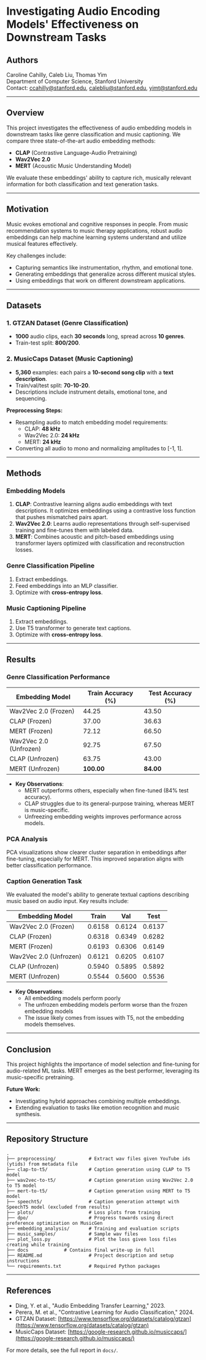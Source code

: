 # Investigating Audio Encoding Models' Effectiveness on Downstream Tasks

## Authors

Caroline Cahilly, Caleb Liu, Thomas Yim\
Department of Computer Science, Stanford University\
Contact: [ccahilly@stanford.edu](mailto\:ccahilly@stanford.edu), [calebliu@stanford.edu](mailto\:calebliu@stanford.edu), [yimt@stanford.edu](mailto\:yimt@stanford.edu)

---

## Overview

This project investigates the effectiveness of audio embedding models in downstream tasks like genre classification and music captioning. We compare three state-of-the-art audio embedding methods:

- **CLAP** (Contrastive Language-Audio Pretraining)
- **Wav2Vec 2.0**
- **MERT** (Acoustic Music Understanding Model)

We evaluate these embeddings' ability to capture rich, musically relevant information for both classification and text generation tasks.

---

## Motivation

Music evokes emotional and cognitive responses in people. From music recommendation systems to music therapy applications, robust audio embeddings can help machine learning systems understand and utilize musical features effectively.

Key challenges include:

- Capturing semantics like instrumentation, rhythm, and emotional tone.
- Generating embeddings that generalize across different musical styles.
- Using embeddings that work on different downstream applications.

---

## Datasets

### 1. **GTZAN Dataset** (Genre Classification)

- **1000** audio clips, each **30 seconds** long, spread across **10 genres**.
- Train-test split: **800/200**.

### 2. **MusicCaps Dataset** (Music Captioning)

- **5,360** examples: each pairs a **10-second song clip** with a **text description**.
- Train/val/test split: **70-10-20**.
- Descriptions include instrument details, emotional tone, and sequencing.

**Preprocessing Steps:**

- Resampling audio to match embedding model requirements:
  - CLAP: **48 kHz**
  - Wav2Vec 2.0: **24 kHz**
  - MERT: **24 kHz**
- Converting all audio to mono and normalizing amplitudes to [-1, 1].

---

## Methods

### Embedding Models

1. **CLAP**: Contrastive learning aligns audio embeddings with text descriptions. It optimizes embeddings using a contrastive loss function that pushes mismatched pairs apart.
2. **Wav2Vec 2.0**: Learns audio representations through self-supervised training and fine-tunes them with labeled data.
3. **MERT**: Combines acoustic and pitch-based embeddings using transformer layers optimized with classification and reconstruction losses.

### Genre Classification Pipeline

1. Extract embeddings.
2. Feed embeddings into an MLP classifier.
3. Optimize with **cross-entropy loss**.

### Music Captioning Pipeline

1. Extract embeddings.
2. Use T5 transformer to generate text captions.
3. Optimize with **cross-entropy loss**.

---

## Results

### Genre Classification Performance

| Embedding Model        | Train Accuracy (%) | Test Accuracy (%) |
| ---------------------- | ------------------ | ----------------- |
| Wav2Vec 2.0 (Frozen)   | 44.25              | 43.50             |
| CLAP (Frozen)          | 37.00              | 36.63             |
| MERT (Frozen)          | 72.12              | 66.50             |
| Wav2Vec 2.0 (Unfrozen) | 92.75              | 67.50             |
| CLAP (Unfrozen)        | 63.75              | 43.00             |
| MERT (Unfrozen)        | **100.00**         | **84.00**         |

- **Key Observations**:
  - MERT outperforms others, especially when fine-tuned (84% test accuracy).
  - CLAP struggles due to its general-purpose training, whereas MERT is music-specific.
  - Unfreezing embedding weights improves performance across models.

### PCA Analysis

PCA visualizations show clearer cluster separation in embeddings after fine-tuning, especially for MERT. This improved separation aligns with better classification performance.

### Caption Generation Task
We evaluated the model's ability to generate textual captions describing music based on audio input. Key results include:

| Embedding Model               | Train  | Val   | Test  |
|-------------------------------|--------|-------|-------|
| Wav2Vec 2.0 (Frozen)          | 0.6158 | 0.6124| 0.6137|
| CLAP (Frozen)                 | 0.6318 | 0.6349| 0.6282|
| MERT (Frozen)                 | 0.6193 | 0.6306| 0.6149|
| Wav2Vec 2.0 (Unfrozen)        | 0.6121 | 0.6205| 0.6107|
| CLAP (Unfrozen)               | 0.5940 | 0.5895| 0.5892|
| MERT (Unfrozen)               | 0.5544 | 0.5600| 0.5536|

- **Key Observations**:
  - All embedding models perform poorly
  - The unfrozen embedding models perform worse than the frozen embedding models
  - The issue likely comes from issues with T5, not the embedding models themselves.

---

## Conclusion

This project highlights the importance of model selection and fine-tuning for audio-related ML tasks. MERT emerges as the best performer, leveraging its music-specific pretraining.

**Future Work:**

- Investigating hybrid approaches combining multiple embeddings.
- Extending evaluation to tasks like emotion recognition and music synthesis.

---

## Repository Structure

```
.
├── preprocessing/            # Extract wav files given YouTube ids (ytids) from metadata file
├── clap-to-t5/               # Caption generation using CLAP to T5 model
├── wav2vec-to-t5/            # Caption generation using Wav2Vec 2.0 to T5 model
├── mert-to-t5/               # Caption generation using MERT to T5 model
├── speecht5/                 # Caption generation attempt with SpeechT5 model (excluded from results)
├── plots/                    # Loss plots from training
├── dpo/                      # Progress towards using direct preference optimization on MusicGen
├── embedding_analysis/       # Training and evaluation scripts
├── music_samples/            # Sample wav files
├── plot_loss.py              # Plot the loss given loss files creating while training
├── docs             # Contains final write-up in full
├── README.md                 # Project description and setup instructions
└── requirements.txt          # Required Python packages
```

---

## References

- Ding, Y. et al., "Audio Embedding Transfer Learning," 2023.
- Perera, M. et al., "Contrastive Learning for Audio Classification," 2024.
- GTZAN Dataset: [https://www.tensorflow.org/datasets/catalog/gtzan](https://www.tensorflow.org/datasets/catalog/gtzan)
- MusicCaps Dataset: [https://google-research.github.io/musiccaps/](https://google-research.github.io/musiccaps/)

For more details, see the full report in `docs/`.